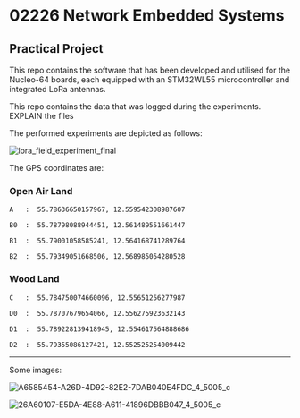 # 02226 Network Embedded Systems

## Practical Project

This repo contains the software that has been developed and utilised for the Nucleo-64 boards, each equipped with an STM32WL55 microcontroller and integrated LoRa antennas.

This repo contains the data that was logged during the experiments.
EXPLAIN the files

The performed experiments are depicted as follows:

![lora_field_experiment_final](https://github.com/AndersFrandsen/02226_NES/assets/108626122/cc9b2833-0ceb-4f57-87d2-f851f9c8ee22)


The GPS coordinates are:

### Open Air Land

`A   :  55.78636650157967, 12.559542308987607`

`B0  :  55.78798088944451, 12.561489551661447`

`B1  :  55.79001058585241, 12.564168741289764`

`B2  :  55.79349051668506, 12.568985054280528`



### Wood Land

`C   :  55.784750074660096, 12.55651256277987`

`D0  :  55.78707679654066, 12.556275923632143`

`D1  :  55.789228139418945, 12.554617564888686`

`D2  :  55.79355086127421, 12.552525254009442`

--------------------------------------------------------

Some images:


![A6585454-A26D-4D92-82E2-7DAB040E4FDC_4_5005_c](https://github.com/AndersFrandsen/02226_NES/assets/108626122/8c877a3b-5640-4e8b-8873-cf5a4aaaa167)

![26A60107-E5DA-4E88-A611-41896DBBB047_4_5005_c](https://github.com/AndersFrandsen/02226_NES/assets/108626122/fe3f87da-d9f6-43e8-8f89-09eaefd1b8a8)


